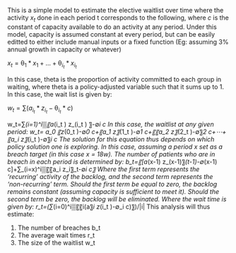 This is a simple model to estimate the elective waitlist over time where the activity $x_t$ done in each period t corresponds to the following, where $c$ is the constant of capacity available to do an activity at any period. Under this model, capacity is assumed constant at every period, but can be easily editted to either include manual inputs or a fixed function (Eg: assuming 3% annual growth in capacity or whatever)

$x_t = \uptheta_1* x_1 + ... + \uptheta_i_t * x_i_t$ 

In this case, theta is the proportion of activity committed to each group in waiting, where theta is a policy-adjusted variable such that it sums up to 1. In this case, the wait list is given by: 

$w_t = \sum(a_i_t*z_i_t - \uptheta_i_t *c)$

w_t=∑_(i=1)^i▒〖a_(i_t ) z_(i_t ) 〗-∅_i c
In this case, the waitlist at any given period:
w_t= a_0 〖z_(0_t )-∅_0 c+〖a_1 z〗_(1_t )-∅_1 c+〖〖a_2 z〗_(2_t )-∅〗_2 c+⋯+〖a_i z〗_(i_t )-∅〗_i c
The solution for this equation thus depends on which policy solution one is exploring. In this case, assuming a period x set as a breach target (in this case x = 18w).
The number of patients who are in breach in each period is determined by:
b_t=〖[a_(x-1) z_(x-1)〗_(t-1)-∅_(x-1) c]+∑_(i=x)^i▒〖〖a_i z_i〗_t-∅_i c〗
Where the first term represents the ‘recurring’ activity of the backlog, and the second term represents the ‘non-recurring’ term. Should the first term be equal to zero, the backlog remains constant (assuming capacity is sufficient to meet it). Should the second term be zero, the backlog will be eliminated.
Where the wait time is given by:
r_t=(∑_(i=0)^i▒〖〖i(a〗_i z_(i_t )-∅_i c)〗)/|i| 
This analysis will thus estimate:
1. The number of breaches b_t
2. The average wait times r_t
3. The size of the waitlist w_t


